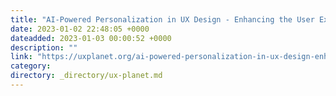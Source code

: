 ```yaml
---
title: "AI-Powered Personalization in UX Design - Enhancing the User Experience through Customized…"
date: 2023-01-02 22:48:05 +0000
dateadded: 2023-01-03 00:00:52 +0000
description: ""
link: "https://uxplanet.org/ai-powered-personalization-in-ux-design-enhancing-the-user-experience-through-customized-5b8d78129262?source=rss----819cc2aaeee0---4"
category:
directory: _directory/ux-planet.md
---
```

